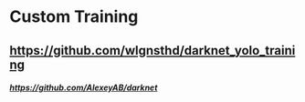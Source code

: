 # Custom Training
## https://github.com/wlgnsthd/darknet_yolo_training
##### https://github.com/AlexeyAB/darknet
